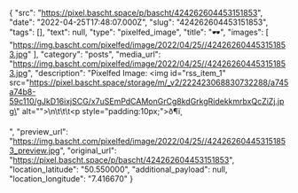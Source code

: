{
  "src": "https://pixel.bascht.space/p/bascht/424262604453151853",
  "date": "2022-04-25T17:48:07.000Z",
  "slug": "424262604453151853",
  "tags": [],
  "text": null,
  "type": "pixelfed_image",
  "title": "🕶️",
  "images": [
    "https://img.bascht.com/pixelfed/image/2022/04/25//424262604453151853.jpg"
  ],
  "category": "posts",
  "media_url": "https://img.bascht.com/pixelfed/image/2022/04/25//424262604453151853.jpg",
  "description": "Pixelfed Image: <img id=\"rss_item_1\" src=\"https://pixel.bascht.space/storage/m/_v2/222423068830732288/a745a74b8-59c110/gJkD16ixjSCG/x7uSEmPdCAMonGrCg8kdGrkgRidekkmrbxQcZiZj.jpg\" alt=\"\">\n\t\t\t<p style=\"padding:10px;\">ð¶ï¸</p>",
  "preview_url": "https://img.bascht.com/pixelfed/image/2022/04/25//424262604453151853_preview.jpg",
  "original_url": "https://pixel.bascht.space/p/bascht/424262604453151853",
  "location_latitude": "50.550000",
  "additional_payload": null,
  "location_longitude": "7.416670"
}